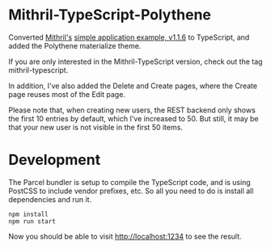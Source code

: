 # Mithril-TypeScript-Polythene

Converted [Mithril's](https://mithril.js.org) [simple application example, v1.1.6](https://mithril.js.org/simple-application.html) to TypeScript, and added the Polythene materialize theme.

If you are only interested in the Mithril-TypeScript version, check out the tag mithril-typescript.

In addition, I've also added the Delete and Create pages, where the Create page reuses most of the Edit page.

Please note that, when creating new users, the REST backend  only shows the first 10 entries by default, which I've increased to 50. But still, it may be that your new user is not visible in the first 50 items.

# Development

The Parcel bundler is setup to compile the TypeScript code, and is using PostCSS to include vendor prefixes, etc. So all you need to do is install all dependencies and run it.

```console
npm install
npm run start
```

Now you should be able to visit [http://localhost:1234](http://localhost:1234) to see the result.